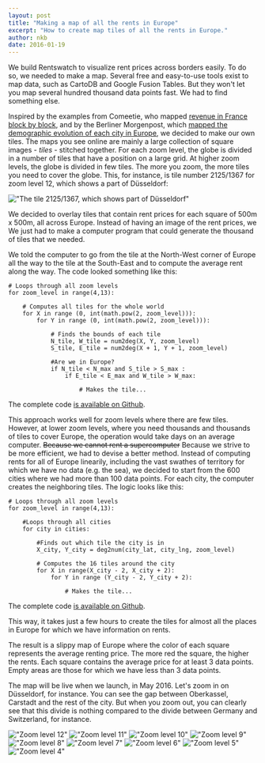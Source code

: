 ```yaml
---
layout: post
title: "Making a map of all the rents in Europe"
excerpt: "How to create map tiles of all the rents in Europe."
author: nkb
date: 2016-01-19
---
```


We build Rentswatch to visualize rent prices across borders easily. To do so, we needed to make a map. Several free and easy-to-use tools exist to map data, such as CartoDB and Google Fusion Tables. But they won't let you map several hundred thousand data points fast. We had to find something else.

Inspired by the examples from Comeetie, who mapped [revenue in France block by block](http://www.comeetie.fr/galerie/francepixels/#map/revenus/vardefault/7/46.973/3.378), and by the Berliner Morgenpost, which [mapped the demographic evolution of each city in Europe](http://interaktiv.morgenpost.de/europakarte/#5/48.415/11.294/de), we decided to make our own tiles. The maps you see online are mainly a large collection of square images - _tiles_ - stitched together. For each zoom level, the globe is divided in a number of tiles that have a position on a large grid. At higher zoom levels, the globe is divided in few tiles. The more you zoom, the more tiles you need to cover the globe. This, for instance, is tile number 2125/1367 for zoom level 12, which shows a part of Düsseldorf:

!["The tile 2125/1367, which shows part of Düsseldorf"](http://a.tile.openstreetmap.org/12/2125/1367.png)

We decided to overlay tiles that contain rent prices for each square of 500m x 500m, all across Europe. Instead of having an image of the rent prices, we We just had to make a computer program that could generate the thousand of tiles that we needed.

We told the computer to go from the tile at the North-West corner of Europe all the way to the tile at the South-East and to compute the average rent along the way. The code looked something like this:
	
	# Loops through all zoom levels
	for zoom_level in range(4,13):

		# Computes all tiles for the whole world
		for X in range (0, int(math.pow(2, zoom_level))):
			for Y in range (0, int(math.pow(2, zoom_level))):
				
				# Finds the bounds of each tile
				N_tile, W_tile = num2deg(X, Y, zoom_level)
				S_tile, E_tile = num2deg(X + 1, Y + 1, zoom_level)

				#Are we in Europe?
				if N_tile < N_max and S_tile > S_max :
					if E_tile < E_max and W_tile > W_max:

						# Makes the tile...

The complete code [is available on Github](https://github.com/jplusplus/rentswatch-stats/blob/master/analyses/tiles/make_tiles.py).

This approach works well for zoom levels where there are few tiles. However, at lower zoom levels, where you need thousands and thousands of tiles to cover Europe, the operation would take days on an average computer. <s>Because we cannot rent a supercomputer</s> Because we strive to be more efficient, we had to devise a better method. Instead of computing rents for all of Europe linearily, including the vast swathes of territory for which we have no data (e.g. the sea), we decided to start from the 600 cities where we had more than 100 data points. For each city, the computer creates the neighboring tiles. The logic looks like this:

	# Loops through all zoom levels
	for zoom_level in range(4,13):

		#Loops through all cities
		for city in cities:

			#Finds out which tile the city is in
			X_city, Y_city = deg2num(city_lat, city_lng, zoom_level)
			
			# Computes the 16 tiles around the city
			for X in range(X_city - 2, X_city + 2):
				for Y in range (Y_city - 2, Y_city + 2):

					# Makes the tile...

The complete code [is available on Github](https://github.com/jplusplus/rentswatch-stats/blob/master/analyses/tiles/city_make_tiles.py).

This way, it takes just a few hours to create the tiles for almost all the places in Europe for which we have information on rents.

The result is a slippy map of Europe where the color of each square represents the average renting price. The more red the square, the higher the rents. Each square contains the average price for at least 3 data points. Empty areas are those for which we have less than 3 data points.

The map will be live when we launch, in May 2016. Let's zoom in on Düsseldorf, for instance. You can see the gap between Oberkassel, Carstadt and the rest of the city. But when you zoom out, you can clearly see that this divide is nothing compared to the divide between Germany and Switzerland, for instance.

!["Zoom level 12"](../images/12.jpg)
!["Zoom level 11"](../images/11.jpg)
!["Zoom level 10"](../images/10.jpg)
!["Zoom level 9"](../images/9.jpg)
!["Zoom level 8"](../images/8.jpg)
!["Zoom level 7"](../images/7.jpg)
!["Zoom level 6"](../images/6.jpg)
!["Zoom level 5"](../images/5.jpg)
!["Zoom level 4"](../images/4.jpg)